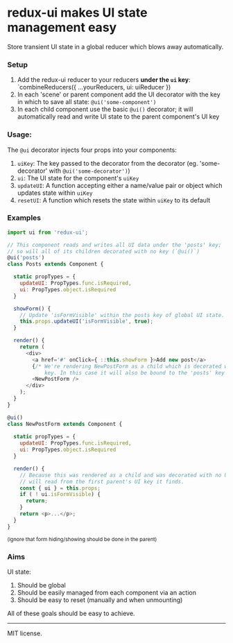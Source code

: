 # redux-ui makes UI state management easy

Store transient UI state in a global reducer which blows away automatically.

### Setup

1. Add the redux-ui reducer to your reducers **under the `ui` key**:
  `combineReducers({ ...yourReducers, ui: uiReducer })
2. In each 'scene' or parent component add the UI decorator with the key in
   which to save all state: `@ui('some-component')`
3. In each child component use the basic `@ui()` decorator; it will
   automatically read and write UI state to the parent component's UI key

### Usage:

The `@ui` decorator injects four props into your components:

1. `uiKey`: The key passed to the decorator from the decorator (eg.
   'some-decorator' with `@ui('some-decorator')`)
2. `ui`: The UI state for the component's `uiKey`
3. `updateUI`: A function accepting either a name/value pair or object which
   updates state within `uiKey`
4. `resetUI`: A function which resets the state within `uiKey` to its default

### Examples

```js
import ui from 'redux-ui';

// This component reads and writes all UI data under the 'posts' key;
// so will all of its children decorated with no key (`@ui()`)
@ui('posts')
class Posts extends Component {

  static propTypes = {
    updateUI: PropTypes.func.isRequired,
    ui: PropTypes.object.isRequired
  }

  showForm() {
    // Update 'isFormVisible' within the posts key of global UI state.
    this.props.updateUI('isFormVisible', true);
  }

  render() {
    return (
      <div>
        <a href='#' onClick={ ::this.showForm }>Add new post</a>
        {/* We're rendering NewPostForm as a child which is decorated with no
            key. In this case it will also be bound to the 'posts' key */}
        <NewPostForm />
      </div>
    );
  }
}

@ui()
class NewPostForm extends Component {
  
  static propTypes = {
    updateUI: PropTypes.func.isRequired,
    ui: PropTypes.object.isRequired
  }

  render() {
    // Because this was rendered as a child and was decorated with no UI key it
    // will read from the first parent's UI key it finds.
    const { ui } = this.props;
    if ( ! ui.isFormVisible) {
      return;
    }
    return <p>...</p>;
  }
}
```

<sup>(ignore that form hiding/showing should be done in the parent)</sup>

### Aims

UI state:

1. Should be global
2. Should be easily managed from each component via an action
3. Should be easy to reset (manually and when unmounting)

All of these goals should be easy to achieve.

---

MIT license.
